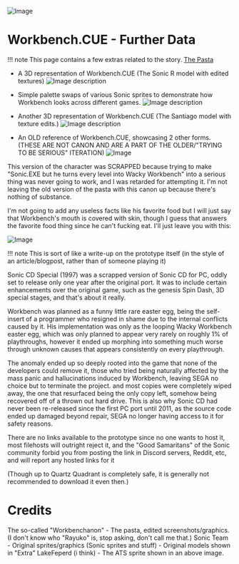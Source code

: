 ![Image](https://files.catbox.moe/pm8y8x.png)
# Workbench.CUE - Further Data
!!! note This page contains a few extras related to the story.
[The Pasta](https://rentry.org/WorkbenchCUE)
* A 3D representation of Workbench.CUE (The Sonic R model with edited textures)
![Image description](https://files.catbox.moe/mp08k5.png)

* Simple palette swaps of various Sonic sprites to demonstrate how Workbench looks across different games.
![Image description](https://files.catbox.moe/ows0j0.png)

* Another 3D representation of Workbench.CUE (The Santiago model with texture edits.)
![Image description](https://files.catbox.moe/xexbde.png)

* An OLD reference of Workbench.CUE, showcasing 2 other forms. (THESE ARE NOT CANON AND ARE A PART OF THE OLDER/"TRYING TO BE SERIOUS" ITERATION)
![Image](https://files.catbox.moe/vy95nt.png)

This version of the character was SCRAPPED because trying to make "Sonic.EXE but he turns every level into Wacky Workbench" into a serious thing was never going to work, and I was retarded for attempting it.
I'm not leaving the old version of the pasta with this canon up because there's nothing of substance.

I'm not going to add any useless facts like his favorite food but I will just say that Workbench's mouth is covered with skin, though I guess that answers the favorite food thing since he can't fucking eat. I'll just leave you with this:

![Image](https://c.tenor.com/Ks76WHcvBuMAAAAd/tenor.gif)

!!! note This is sort of like a write-up on the prototype itself (in the style of an article/blogpost, rather than of someone playing it)

Sonic CD Special (1997) was a scrapped version of Sonic CD for PC, oddly set to release only one year after the original port. It was to include certain enhancements over the original game, such as the genesis Spin Dash, 3D special stages, and that's about it really. 

Workbench was planned as a funny little rare easter egg, being the self-insert of a programmer who resigned in shame due to the internal conflicts caused by it. His implementation was only as the looping Wacky Workbench easter egg, which was only planned to appear very rarely on roughly 1% of playthroughs, however it ended up morphing into something much worse through unknown causes that appears consistently on every playthrough.

The anomaly ended up so deeply rooted into the game that none of the developers could remove it, those who tried being naturally affected by the mass panic and hallucinations induced by Workbench, leaving SEGA no choice but to terminate the project. and most copies were completely wiped away, the one that resurfaced being the only copy left, somehow being recovered off of a thrown out hard drive. This is also why Sonic CD had never been re-released since the first PC port until 2011, as the source code ended up damaged beyond repair, SEGA no longer having access to it for safety reasons.

There are no links available to the prototype since no one wants to host it, most filehosts will outright reject it, and the "Good Samaritans" of the Sonic community forbid you from posting the link in Discord servers, Reddit, etc, and will report any hosted links for it

(Though up to Quartz Quadrant is completely safe, it is generally not recommended to download it even then.)


# Credits

The so-called "Workbenchanon" - The pasta, edited screenshots/graphics. (I don't know who "Rayuko" is, stop asking, don't call me that.)
Sonic Team - Original sprites/graphics (Sonic sprites and stuff) - Original models shown in "Extra"
LakeFeperd (i think) - The ATS sprite shown in an above image.